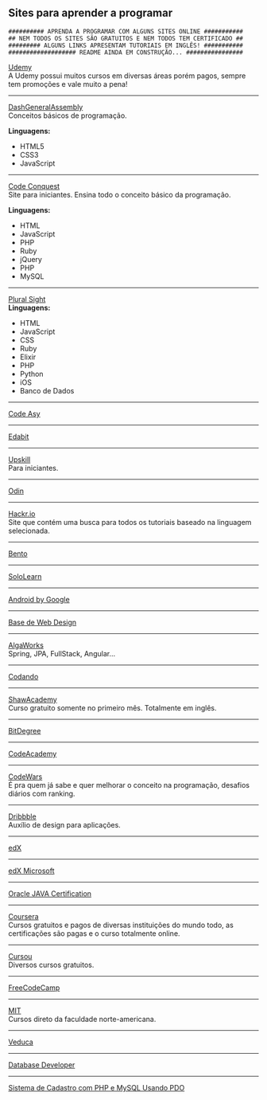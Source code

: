 ## Sites para aprender a programar

```
########## APRENDA A PROGRAMAR COM ALGUNS SITES ONLINE ###########
## NEM TODOS OS SITES SÃO GRATUITOS E NEM TODOS TEM CERTIFICADO ##
######### ALGUNS LINKS APRESENTAM TUTORIAIS EM INGLÊS! ###########
################### README AINDA EM CONSTRUÇÃO... ################

```

<a href="https://www.udemy.com/">Udemy</a> <br>
A Udemy possui muitos cursos em diversas áreas porém pagos, sempre tem promoções e vale muito a pena!

<hr>

<a href="https://dash.generalassemb.ly/">DashGeneralAssembly</a> <br>
Conceitos básicos de programação.

<b>Linguagens:</b>
<ul>
  <li>HTML5</li>
  <li>CSS3</li>
  <li>JavaScript</li>
</ul>

<hr>

<a href="https://www.codeconquest.com/">Code Conquest </a> <br>
Site para iniciantes. Ensina todo o conceito básico da programação.

<b>Linguagens:</b>
<ul>
  <li>HTML</li>
  <li>JavaScript</li>
  <li>PHP</li>
  <li>Ruby</li>
  <li>jQuery</li>
  <li>PHP</li>
  <li>MySQL</li>
</ul>

<hr>

<a href="http://pluralsight.com/">Plural Sight </a> <br>
<b>Linguagens:</b>
<ul>
  <li>HTML</li>
  <li>JavaScript</li>
  <li>CSS</li>
  <li>Ruby</li>
  <li>Elixir</li>
  <li>PHP</li>
  <li>Python</li>
  <li>iOS</li>
  <li>Banco de Dados</li>
</ul>

<hr>

<a href="https://codeasy.net/">Code Asy</a> <br>

<hr>

<a href="http://edabit.com/">Edabit</a> <br>

<hr>

<a href="https://upskillcourses.com/">Upskill</a> <br>
Para iniciantes.

<hr>


<a href="https://www.theodinproject.com/">Odin</a> <br>


<hr>


<a href="http://hackr.io/">Hackr.io</a> <br>
Site que contém uma busca para todos os tutoriais baseado na linguagem selecionada.

<hr>


<a href="https://bento.io/">Bento</a> <br>


<hr>

<a href="https://www.sololearn.com/">SoloLearn</a> <br>


<hr>


<a href="https://developers.google.com/training">Android by Google</a> <br>

<hr>

<a href="http://34.67.122.219/design/bases-do-web-design/">Base de Web Design</a> <br>


<hr>

<a href="https://www.algaworks.com/">AlgaWorks</a> <br>
Spring, JPA, FullStack, Angular...


<hr>

<a href="https://codando.org/cursos/">Codando</a> <br>

<hr>

<a href="https://skills.shawacademy.com/">ShawAcademy</a> <br>
Curso gratuito somente no primeiro mês. Totalmente em inglês.

<hr>

<a href="https://www.bitdegree.org/learn/">BitDegree</a> <br>

<hr>

<a href="https://www.codecademy.com/">CodeAcademy</a> <br>

<hr>

<a href="https://www.codewars.com/">CodeWars </a> <br>
É pra quem já sabe e quer melhorar o conceito na programação, desafios diários com ranking.

<hr>

<a href="https://dribbble.com/">Dribbble </a> <br>
Auxílio de design para aplicações.

<hr>

<a href="https://www.edx.org/">edX</a> <br>

<hr>

<a href="https://www.edx.org/school/microsoft?source=aw&awc=6798_1555819842_bc2dfc8527a3dbd16bfb8d8ab4bb4c7f">edX Microsoft</a> <br>


<hr>

<a href="https://www.whizlabs.com/oracle-java-certifications/">Oracle JAVA Certification </a> <br>

<hr>

<a href="https://www.coursera.org">Coursera</a> <br>
Cursos gratuitos e pagos de diversas instituições do mundo todo, as certificações são pagas e o curso totalmente online.

<hr>

<a href="https://www.cursou.com.br/">Cursou</a> <br>
Diversos cursos gratuitos.

<hr>

<a href="https://www.freecodecamp.org/learn/">FreeCodeCamp</a> <br>


<hr>

<a href="https://openlearning.mit.edu/courses-programs/open-learning-library">MIT</a> <br>
Cursos direto da faculdade norte-americana.

<hr>

<a href="https://play.veduca.org/">Veduca</a> <br>

<hr>

<a href="https://www.quest.com/br-pt/toad/database-developer.aspx">Database Developer</a> <br>

<hr>

<a href="http://blog.ultimatephp.com.br/sistema-de-cadastro-php-mysql-pdo/">Sistema de Cadastro com PHP e MySQL Usando PDO</a> <br>











